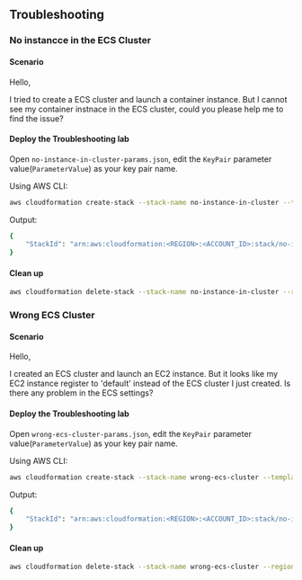 

## Troubleshooting

### No instancce in the ECS Cluster

#### Scenario

Hello,

I tried to create a ECS cluster and launch a container instance.
But I cannot see my container instnace in the ECS cluster, could
you please help me to find the issue?

#### Deploy the Troubleshooting lab

Open `no-instance-in-cluster-params.json`, edit the `KeyPair`
parameter value(`ParameterValue`) as your key pair name.

Using AWS CLI:

```bash
aws cloudformation create-stack --stack-name no-instance-in-cluster --template-body file://$PWD/no-instance-in-cluster.yml --parameters file://$PWD/no-instance-in-cluster-params.json --region <REGION> --capabilities CAPABILITY_NAMED_IAM

```

Output:

```bash
{
    "StackId": "arn:aws:cloudformation:<REGION>:<ACCOUNT_ID>:stack/no-instance-in-cluster/XXXXXXXXX-XXXX-XXXX-XXXX-XXXXXXXXXXXX"
}
```

#### Clean up

```bash
aws cloudformation delete-stack --stack-name no-instance-in-cluster --region <REGION>
```


### Wrong ECS Cluster

#### Scenario

Hello,

I created an ECS cluster and launch an EC2 instance.
But it looks like my EC2 instance register to 'default'
instead of the ECS cluster I just created.
Is there any problem in the ECS settings?

#### Deploy the Troubleshooting lab

Open `wrong-ecs-cluster-params.json`, edit the `KeyPair`
parameter value(`ParameterValue`) as your key pair name.

Using AWS CLI:


```bash
aws cloudformation create-stack --stack-name wrong-ecs-cluster --template-body file://$PWD/wrong-ecs-cluster.yml --parameters file://$PWD/wrong-ecs-cluster-params.json --region <REGION> --capabilities CAPABILITY_NAMED_IAM
```

Output:
```bash
{
    "StackId": "arn:aws:cloudformation:<REGION>:<ACCOUNT_ID>:stack/no-instance-in-cluster/XXXXXXXXX-XXXX-XXXX-XXXX-XXXXXXXXXXXX"
}
```

#### Clean up

```bash
aws cloudformation delete-stack --stack-name wrong-ecs-cluster --region <REGION>
```
